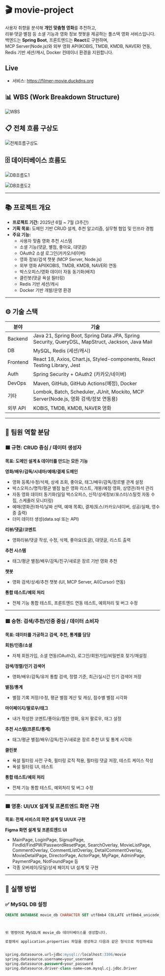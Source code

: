 # 🎬 movie-project

사용자 취향을 분석해 **개인 맞춤형 영화**를 추천하고,  
리뷰·댓글·별점 등 소셜 기능과 영화 정보 챗봇을 제공하는 풀스택 영화 서비스입니다.  
백엔드는 **Spring Boot**, 프론트엔드는 **React**로 구현하며,  
MCP Server(Node.js)와 외부 영화 API(KOBIS, TMDB, KMDB, NAVER) 연동,  
Redis 기반 세션/캐시, Docker 컨테이너 환경을 지원합니다.

## Live
- 서비스: https://filmer-movie.duckdns.org

## 📊 WBS (Work Breakdown Structure)

![WBS](./images/wbs%20readme.png)

## 📋 전체 흐름 구상도

![전체흐름구상도](./images/전체흐름%20구상도drawio.png)

## 🗄️ 데이터베이스 흐름도

![DB흐름도1](./images/db흐름1.png)

![DB흐름도2](./images/db흐름2.png)

---

## 📚 프로젝트 개요

- **프로젝트 기간:** 2025년 6월 ~ 7월 (3주간)
- **기획 목표:** 도메인 기반 CRUD 설계, 추천 알고리즘, 실무형 협업 및 인프라 경험
- **주요 기능:** 
  - 사용자 맞춤 영화 추천 시스템
  - 소셜 기능(댓글, 별점, 좋아요, 대댓글)
  - OAuth2 소셜 로그인(카카오/네이버)
  - 영화 정보/검색 챗봇 (MCP Server, Node.js)
  - 외부 영화 API(KOBIS, TMDB, KMDB, NAVER) 연동
  - 박스오피스/영화 데이터 자동 동기화(배치)
  - 클린봇(댓글 욕설 필터링)
  - Redis 기반 세션/캐시
  - Docker 기반 개발/운영 환경

---

## ⚙️ 기술 스택

| 분야      | 기술                                                                                  |
|-----------|--------------------------------------------------------------------------------------|
| Backend   | Java 21, Spring Boot, Spring Data JPA, Spring Security, QueryDSL, MapStruct, Jackson, Java Mail |
| DB        | MySQL, Redis (세션/캐시)                                                             |
| Frontend  | React 18, Axios, Chart.js, Styled-components, React Testing Library, Jest            |
| Auth      | Spring Security + OAuth2 (카카오/네이버)                                             |
| DevOps    | Maven, GitHub, GitHub Actions(예정), Docker                                          |
| 기타      | Lombok, Batch, Scheduler, JUnit, Mockito, MCP Server(Node.js, 영화 검색/정보 연동용) |
| 외부 API  | KOBIS, TMDB, KMDB, NAVER 영화                                                        |

---

## 👥 팀원 역할 분담

### 🟦 규현: CRUD 중심 / 데이터 생성자
**목표: 도메인 설계 & 데이터를 만드는 모든 기능**

**영화/배우/감독/시네마/예매/결제 도메인**
- 영화 등록/수정/삭제, 상세 조회, 좋아요, 태그/배우/감독/장르별 관계 설정
- 박스오피스/명작/평균 별점 높은 영화 리스트, 개봉/예정 영화, 상영관/좌석 관리
- 자동 영화 데이터 동기화(일일 박스오피스, 신작/상세정보/포스터/스틸컷 자동 수집, 스케줄러 모니터링)
- 예매(영화관/좌석/날짜 선택, 예매 목록), 결제(토스/카카오/네이버, 성공/실패, 영수증 출력)
- 더미 데이터 생성(data.sql 또는 API)

**리뷰/댓글/코멘트**
- 영화리뷰/댓글 작성, 수정, 삭제, 좋아요(토글), 대댓글, 리스트 출력

**추천 시스템**
- 태그/평균 별점/배우/감독/친구/새로운 장르 기반 영화 추천

**챗봇**
- 영화 검색/상세/추천 챗봇 (UI, MCP Server, AI(Cursor) 연동)

**통합 테스트/예외 처리**
- 전체 기능 통합 테스트, 프론트엔드 연동 테스트, 예외처리 및 버그 수정

---

### 🟨 승현: 검색/추천/인증 중심 / 데이터 소비자
**목표: 데이터를 가공하고 검색, 추천, 통계를 담당**

**회원/인증/소셜**
- 자체 회원가입, 소셜 연동(OAuth2), 로그인/회원가입/비밀번호 찾기/재설정

**검색/정렬/인기 검색어**
- 영화/배우/감독/유저 통합 검색, 정렬 기준, 최근/실시간 인기 검색어 저장

**별점/통계**
- 별점 기록 저장/수정, 평균 별점 계산 및 캐싱, 점수별 별점 시각화

**마이페이지/팔로우/태그**
- 내가 작성한 코멘트/좋아요/찜한 영화, 유저 팔로우, 태그 설정

**추천 시스템(프론트/통계)**
- 태그/평균 별점/배우/감독/친구/새로운 장르 추천 UI 및 통계 시각화

**클린봇**
- 욕설 필터링 사전 구축, 필터링 로직 적용, 필터링 댓글 저장, 테스트 케이스 작성
- 욕설 필터링 UI, 테스트

**통합 테스트/예외 처리**
- 전체 기능 통합 테스트, 예외처리 및 버그 수정

---

### 🟩 영훈: UI/UX 설계 및 프론트엔드 화면 구현
**목표: 전체 서비스의 화면 설계 및 UI/UX 구현**

**Figma 화면 설계 및 프론트엔드 UI**
- MainPage, LoginPage, SignupPage, FindId/FindPW/PasswordResetPage, SearchOverlay, MovieListPage, CommentOverlay, CommentListOverlay, DetailCommentOverlay, MovieDetailPage, DirectorPage, ActorPage, MyPage, AdminPage, PaymentPage, NotFoundPage 등  
- 각종 오버레이/모달/상세 페이지 UI 설계 및 구현


---

## 🚀 실행 방법

### ✅ MySQL DB 설정

```sql
CREATE DATABASE movie_db CHARACTER SET utf8mb4 COLLATE utf8mb4_unicode_ci;



위 명령어로 MySQL에 movie_db 데이터베이스를 생성합니다.

로컬에서 application.properties 파일을 생성하고 다음과 같은 형식으로 작성하세요


spring.datasource.url=jdbc:mysql://localhost:3306/movie
spring.datasource.username=your_username
spring.datasource.password=your_password
spring.datasource.driver-class-name=com.mysql.cj.jdbc.Driver

